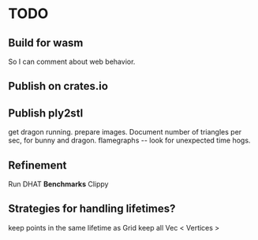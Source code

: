 # TODO

## Build for wasm

  So I can comment about web behavior.

## Publish on crates.io

## Publish ply2stl

get dragon running.
prepare images.
Document number of triangles per sec, for bunny and dragon.
flamegraphs -- look for unexpected time hogs.

## Refinement

Run DHAT
**Benchmarks**
Clippy

## Strategies for handling lifetimes?

keep points in the same lifetime as Grid
keep all Vec < Vertices >
